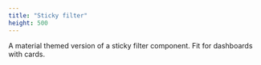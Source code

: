 ```yaml
---
title: "Sticky filter"
height: 500
---
```


A material themed version of a sticky filter component. Fit for dashboards with cards.
